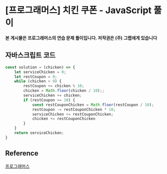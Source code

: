 # [프로그래머스]  치킨 쿠폰 - JavaScript 풀이

**본 게시물은 프로그래머스의 연습 문제 풀이입니다. 저작권은 (주) 그랩에게 있습니다**

## 자바스크립트 코드

```JavaScript
const solution = (chicken) => {
    let serviceChicken = 0;
    let restCoupon = 0;
    while (chicken > 0) {
        restCoupon += chicken % 10;
        chicken = Math.floor(chicken / 10);;
        serviceChicken += chicken;
        if (restCoupon >= 10) {
            const restCouponChicken = Math.floor(restCoupon / 10);
            restCoupon -= restCouponChicken * 10;
            serviceChicken += restCouponChicken; 
            chicken += restCouponChicken
        }
    }
    return serviceChicken;
}
```



## Reference

[프로그래머스](https://programmers.co.kr)

